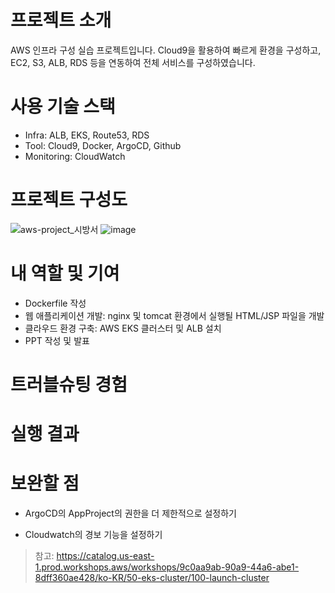 # 프로젝트 소개 
AWS 인프라 구성 실습 프로젝트입니다. 
Cloud9을 활용하여 빠르게 환경을 구성하고, EC2, S3, ALB, RDS 등을 연동하여 전체 서비스를 구성하였습니다.

# 사용 기술 스택 
- Infra: ALB, EKS, Route53, RDS
- Tool: Cloud9, Docker, ArgoCD, Github
- Monitoring: CloudWatch








# 프로젝트 구성도 
![aws-project_시방서](https://github.com/user-attachments/assets/9af59d70-5fff-45eb-bf86-b80e1339882f)
![image](https://github.com/user-attachments/assets/1b8789e2-34ba-4c4e-b327-0eed72892bf4)



# 내 역할 및 기여 
- Dockerfile 작성
- 웹 애플리케이션 개발: nginx 및 tomcat 환경에서 실행될 HTML/JSP 파일을 개발
- 클라우드 환경 구축: AWS EKS 클러스터 및 ALB 설치
- PPT 작성 및 발표


# 트러블슈팅 경험 


# 실행 결과 



# 보완할 점 
- ArgoCD의 AppProject의 권한을 더 제한적으로 설정하기

- Cloudwatch의 경보 기능을 설정하기 

> 참고:
> https://catalog.us-east-1.prod.workshops.aws/workshops/9c0aa9ab-90a9-44a6-abe1-8dff360ae428/ko-KR/50-eks-cluster/100-launch-cluster
